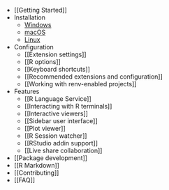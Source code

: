 - [[Getting Started]]
- Installation
  - [Windows](https://github.com/REditorSupport/vscode-R/wiki/Installation:-Windows)
  - [macOS](https://github.com/REditorSupport/vscode-R/wiki/Installation:-macOS)
  - [Linux](https://github.com/REditorSupport/vscode-R/wiki/Installation:-Linux)
- Configuration
  - [[Extension settings]]
  - [[R options]]
  - [[Keyboard shortcuts]]
  - [[Recommended extensions and configuration]]
  - [[Working with renv-enabled projects]]
- Features
  - [[R Language Service]]
  - [[Interacting with R terminals]]
  - [[Interactive viewers]]
  - [[Sidebar user interface]]
  - [[Plot viewer]]
  - [[R Session watcher]]
  - [[RStudio addin support]]
  - [[Live share collaboration]]
- [[Package development]]
- [[R Markdown]]
- [[Contributing]]
- [[FAQ]]
